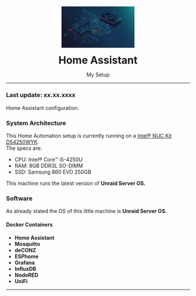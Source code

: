 <p align="center">
	<img src=".github/Smart-Home_V1.jpg" width="200">
	<h1 align=center style="margin: 0;"> Home Assistant</h1>
	<p align=center>My Setup</p>
</p>

---
### Last update: xx.xx.xxxx
Home Assistant configuration.

### System Architecture

This Home Automation setup is currently running on a [Intel® NUC Kit D54250WYK][intelnuc].<br>
The specs are:
- CPU: Intel® Core™ i5-4250U
- RAM: 8GB DDR3L SO-DIMM
- SSD: Samsung 860 EVO 250GB 

This machine runs the latest version of **Unraid Server OS.**

### Software
As already stated the OS of this little machine is **Unraid Server OS.**<br>

#### Docker Containers
- **Home Assistant**
- **Mosquitto** 
- **deCONZ** 
- **ESPhome** 
- **Grafana** 
- **InfluxDB** 
- **NodeRED** 
- **UniFi** 


---

[intelnuc]: https://ark.intel.com/content/www/us/en/ark/products/76977/intel-nuc-kit-d54250wyk.html

